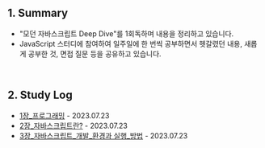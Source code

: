 ## 1. Summary

- "모던 자바스크립트 Deep Dive"를 1회독하며 내용을 정리하고 있습니다.
- JavaScript 스터디에 참여하여 일주일에 한 번씩 공부하면서 헷갈렸던 내용, 새롭게 공부한 것, 면접 질문 등을 공유하고 있습니다.

<br>

## 2. Study Log

- [1장_프로그래밍](./01_프로그래밍.md) - 2023.07.23
- [2장_자바스크립트란?](./02_자바스크립트란.md) - 2023.07.23
- [3장_자바스크립트_개발_환경과 실행_방법](./03_자바스크립트_개발_환경과_실행_방법.md) - 2023.07.23
